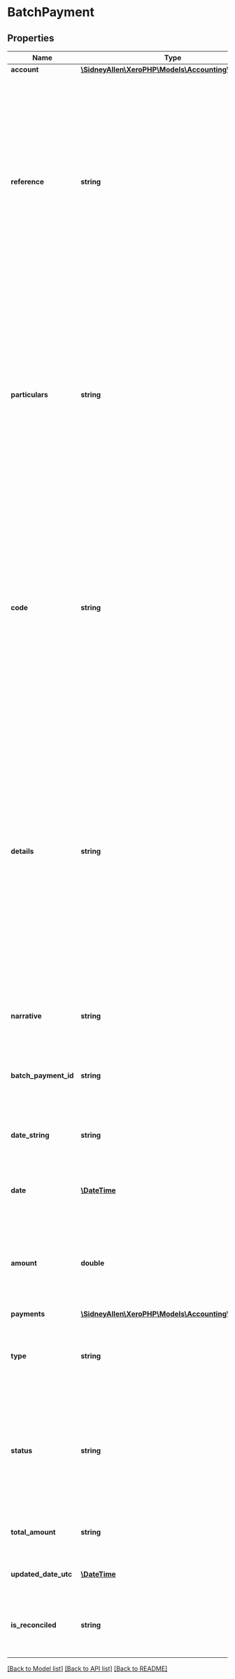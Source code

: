 # BatchPayment

## Properties
Name | Type | Description | Notes
------------ | ------------- | ------------- | -------------
**account** | [**\SidneyAllen\XeroPHP\Models\Accounting\Account**](Account.md) |  | [optional] 
**reference** | **string** | (NZ Only) Optional references for the batch payment transaction. It will also show with the batch payment transaction in the bank reconciliation Find &amp; Match screen. Depending on your individual bank, the detail may also show on the bank statement you import into Xero. | [optional] 
**particulars** | **string** | (NZ Only) Optional references for the batch payment transaction. It will also show with the batch payment transaction in the bank reconciliation Find &amp; Match screen. Depending on your individual bank, the detail may also show on the bank statement you import into Xero. | [optional] 
**code** | **string** | (NZ Only) Optional references for the batch payment transaction. It will also show with the batch payment transaction in the bank reconciliation Find &amp; Match screen. Depending on your individual bank, the detail may also show on the bank statement you import into Xero. | [optional] 
**details** | **string** | (Non-NZ Only) These details are sent to the org’s bank as a reference for the batch payment transaction. They will also show with the batch payment transaction in the bank reconciliation Find &amp; Match screen. Depending on your individual bank, the detail may also show on the bank statement imported into Xero. Maximum field length &#x3D; 18 | [optional] 
**narrative** | **string** | (UK Only) Only shows on the statement line in Xero. Max length &#x3D;18 | [optional] 
**batch_payment_id** | **string** | The Xero generated unique identifier for the bank transaction (read-only) | [optional] 
**date_string** | **string** | Date the payment is being made (YYYY-MM-DD) e.g. 2009-09-06 | [optional] 
**date** | [**\DateTime**](\DateTime.md) | Date the payment is being made (YYYY-MM-DD) e.g. 2009-09-06 | [optional] 
**amount** | **double** | The amount of the payment. Must be less than or equal to the outstanding amount owing on the invoice e.g. 200.00 | [optional] 
**payments** | [**\SidneyAllen\XeroPHP\Models\Accounting\Payment[]**](Payment.md) |  | [optional] 
**type** | **string** | PAYBATCH for bill payments or RECBATCH for sales invoice payments (read-only) | [optional] 
**status** | **string** | AUTHORISED or DELETED (read-only). New batch payments will have a status of AUTHORISED. It is not possible to delete batch payments via the API. | [optional] 
**total_amount** | **string** | The total of the payments that make up the batch (read-only) | [optional] 
**updated_date_utc** | [**\DateTime**](\DateTime.md) | UTC timestamp of last update to the payment | [optional] 
**is_reconciled** | **string** | Booelan that tells you if the batch payment has been reconciled (read-only) | [optional] 

[[Back to Model list]](../README.md#documentation-for-models) [[Back to API list]](../README.md#documentation-for-api-endpoints) [[Back to README]](../README.md)


